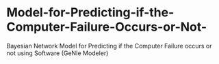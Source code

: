 # Model-for-Predicting-if-the-Computer-Failure-Occurs-or-Not-
Bayesian Network Model for Predicting if the Computer Failure occurs or not using Software (GeNIe Modeler)
